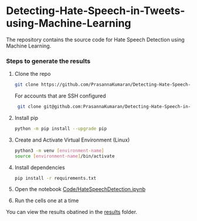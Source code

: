 # Detecting-Hate-Speech-in-Tweets-using-Machine-Learning

The repository contains the source code for Hate Speech Detection using Machine Learning.

### Steps to generate the results

1. Clone the repo
   ```sh
   git clone https://github.com/PrasannaKumaran/Detecting-Hate-Speech-in-Tweets-using-Machine-Learning.git
   ```
   For accounts that are SSH configured
   ```sh
    git clone git@github.com:PrasannaKumaran/Detecting-Hate-Speech-in-Tweets-using-Machine-Learning.git
   ```
2. Install pip
   ```sh
   python -m pip install --upgrade pip
   ```
3. Create and Activate Virtual Environment (Linux)
   ```sh
   python3 -m venv [environment-name]
   source [environment-name]/bin/activate
   ```
4. Install dependencies
   ```sh
   pip install -r requirements.txt
   ```
5. Open the notebook [Code/HateSpeechDetection.ipynb](https://github.com/PrasannaKumaran/Detecting-Hate-Speech-in-Tweets-using-Machine-Learning/blob/main/Code/HateSpeechDetection.ipynb)

6. Run the cells one at a time

You can view the results obatined in the [results](https://github.com/PrasannaKumaran/Detecting-Hate-Speech-in-Tweets-using-Machine-Learning/tree/main/Results) folder.
